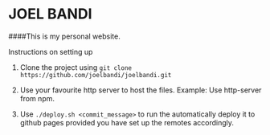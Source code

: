 # JOEL BANDI


####This is my personal website.


Instructions on setting up

1. Clone the project using ```git clone https://github.com/joelbandi/joelbandi.git```

2. Use your favourite http server to host the files. Example: Use http-server from npm.

3. Use ```./deploy.sh <commit_message>``` to run the automatically deploy it to github pages provided you have set up the remotes accordingly.

